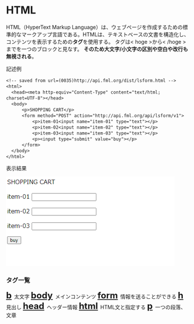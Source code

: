 # HTML
HTML（HyperText Markup Language）は、ウェブページを作成するための標準的なマークアップ言語である。HTMLは、テキストベースの文書を構造化し、コンテンツを表示するための<b>タグ</b>を使用する。
タグは< hoge >から< /hoge >までを一つのブロックと見なす。
<b>そのため大文字/小文字の区別や空白や改行も無視される</b>。

記述例 [](変更しない)
  
  ```
<!-- saved from url=(0035)http://api.fml.org/dist/lsform.html -->
<html>
    <head><meta http-equiv="Content-Type" content="text/html; charset=UTF-8"></head>
    <body>
        <p>SHOPPING CART</p>
        <form method="POST" action="http://api.fml.org/api/lsform/v1">
            <p>item-01<input name="item-01" type="text"></p>
            <p>item-02<input name="item-02" type="text"></p>
            <p>item-03<input name="item-03" type="text"></p>
            <p><input type="submit" value="buy"></p>
        </form>
    </body>
</html>
  ```

表示結果　[](変更しない)

![](../goto/html_top.png)

### タグ一覧

<font size="5">
  <a href="b"><B>b</B></a>
</font>太文字
<font size="5">
  <a href="body"><B>body</B></a>
</font>メインコンテンツ
<font size="5">
  <a href="form"><B>form</B></a>
</font>情報を送ることができる
<font size="5">
  <a href="h"><B>h</B></a>
</font>見出し
<font size="5">
  <a href="head"><B>head</B></a>
</font>ヘッダー情報
<font size="5">
  <a href="html"><B>html</B></a>
</font>HTML文と指定する
<font size="5">
  <a href="p"><B>p</B></a>
</font>一つの段落、文章
